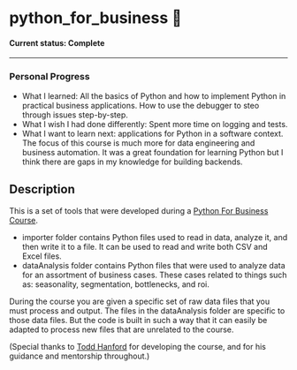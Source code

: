 # python_for_business 🐍

#### Current status: Complete

___

### Personal Progress
* What I learned: All the basics of Python and how to implement Python in practical business applications. How to use the debugger to steo through issues step-by-step.
* What I wish I had done differently: Spent more time on logging and tests.
* What I want to learn next: applications for Python in a software context. The focus of this course is much more for data engineering and business automation. It was a great foundation for learning Python but I think there are gaps in my knowledge for building backends.

## Description

This is a set of tools that were developed during a <a href="https://www.udemy.com/share/104u8E3@OPiEMAQIQBIKElVyMLgnvg1DUGVOhnjGLHP-yyY3iAxOfyf0WooAhYesXARScrTl/">Python For Business Course</a>. 
<p> </p>

- importer folder contains Python files used to read in data, analyze it, and then write it to a file. It can be used to read and write both CSV and Excel files.
- dataAnalysis folder contains Python files that were used to analyze data for an assortment of business cases. These cases related to things such as: seasonality, segmentation, bottlenecks, and roi.

<p> </p>
During the course you are given a specific set of raw data files that you must process and output. The files in the dataAnalysis folder are specific to those data files. But the code is built in such a way that it can easily be adapted to process new files that are unrelated to the course.
<p> </p>
(Special thanks to <a href="https://www.linkedin.com/in/todd-hanford/">Todd Hanford</a> for developing the course, and for his guidance and mentorship throughout.)


